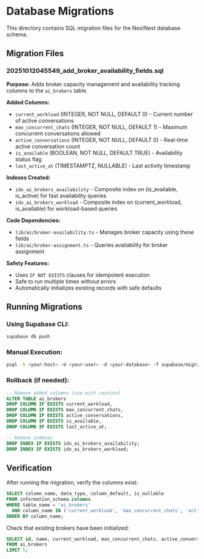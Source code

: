 # Database Migrations

This directory contains SQL migration files for the NextNest database schema.

## Migration Files

### 20251012045549_add_broker_availability_fields.sql

**Purpose:** Adds broker capacity management and availability tracking columns to the `ai_brokers` table.

**Added Columns:**
- `current_workload` (INTEGER, NOT NULL, DEFAULT 0) - Current number of active conversations
- `max_concurrent_chats` (INTEGER, NOT NULL, DEFAULT 1) - Maximum concurrent conversations allowed
- `active_conversations` (INTEGER, NOT NULL, DEFAULT 0) - Real-time active conversation count
- `is_available` (BOOLEAN, NOT NULL, DEFAULT TRUE) - Availability status flag
- `last_active_at` (TIMESTAMPTZ, NULLABLE) - Last activity timestamp

**Indexes Created:**
- `idx_ai_brokers_availability` - Composite index on (is_available, is_active) for fast availability queries
- `idx_ai_brokers_workload` - Composite index on (current_workload, is_available) for workload-based queries

**Code Dependencies:**
- `lib/ai/broker-availability.ts` - Manages broker capacity using these fields
- `lib/ai/broker-assignment.ts` - Queries availability for broker assignment

**Safety Features:**
- Uses `IF NOT EXISTS` clauses for idempotent execution
- Safe to run multiple times without errors
- Automatically initializes existing records with safe defaults

## Running Migrations

### Using Supabase CLI:
```bash
supabase db push
```

### Manual Execution:
```bash
psql -h <your-host> -U <your-user> -d <your-database> -f supabase/migrations/20251012045549_add_broker_availability_fields.sql
```

### Rollback (if needed):
```sql
-- Remove added columns (use with caution)
ALTER TABLE ai_brokers 
DROP COLUMN IF EXISTS current_workload,
DROP COLUMN IF EXISTS max_concurrent_chats,
DROP COLUMN IF EXISTS active_conversations,
DROP COLUMN IF EXISTS is_available,
DROP COLUMN IF EXISTS last_active_at;

-- Remove indexes
DROP INDEX IF EXISTS idx_ai_brokers_availability;
DROP INDEX IF EXISTS idx_ai_brokers_workload;
```

## Verification

After running the migration, verify the columns exist:

```sql
SELECT column_name, data_type, column_default, is_nullable
FROM information_schema.columns
WHERE table_name = 'ai_brokers'
  AND column_name IN ('current_workload', 'max_concurrent_chats', 'active_conversations', 'is_available', 'last_active_at')
ORDER BY column_name;
```

Check that existing brokers have been initialized:

```sql
SELECT id, name, current_workload, max_concurrent_chats, active_conversations, is_available
FROM ai_brokers
LIMIT 5;
```
